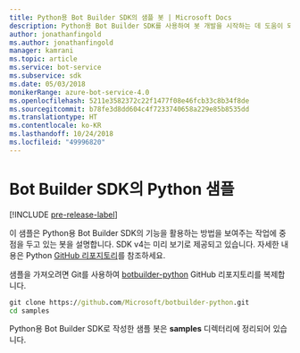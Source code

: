 ```yaml
---
title: Python용 Bot Builder SDK의 샘플 봇 | Microsoft Docs
description: Python용 Bot Builder SDK를 사용하여 봇 개발을 시작하는 데 도움이 되는 샘플 봇을 탐색합니다.
author: jonathanfingold
ms.author: jonathanfingold
manager: kamrani
ms.topic: article
ms.service: bot-service
ms.subservice: sdk
ms.date: 05/03/2018
monikerRange: azure-bot-service-4.0
ms.openlocfilehash: 5211e3582372c22f1477f08e46fcb33c8b34f8de
ms.sourcegitcommit: b78fe3d8dd604c4f7233740658a229e85b8535dd
ms.translationtype: HT
ms.contentlocale: ko-KR
ms.lasthandoff: 10/24/2018
ms.locfileid: "49996820"
---
```

# <a name="python-samples-for-bot-builder-sdk"></a>Bot Builder SDK의 Python 샘플
[!INCLUDE [pre-release-label](../includes/pre-release-label.md)]

이 샘플은 Python용 Bot Builder SDK의 기능을 활용하는 방법을 보여주는 작업에 중점을 두고 있는 봇을 설명합니다. SDK v4는 미리 보기로 제공되고 있습니다. 자세한 내용은 Python [GitHub 리포지토리](https://github.com/Microsoft/botbuilder-python)를 참조하세요. 

샘플을 가져오려면 Git를 사용하여 [botbuilder-python](https://github.com/Microsoft/botbuilder-python) GitHub 리포지토리를 복제합니다.

```cmd
git clone https://github.com/Microsoft/botbuilder-python.git
cd samples
```
Python용 Bot Builder SDK로 작성한 샘플 봇은 **samples** 디렉터리에 정리되어 있습니다.
